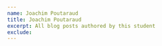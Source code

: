 ```yaml
---
name: Joachim Poutaraud
title: Joachim Poutaraud
excerpt: All blog posts authored by this student
exclude:
---
```

